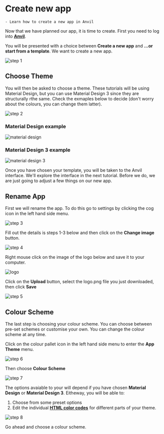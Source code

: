 # Create new app

```{topic} In this tutorial you will:
- Learn how to create a new app in Anvil
```

Now that we have planned our app, it is time to create. First you need to log into **<a href="https://anvil.works/build" target="_blank">Anvil</a>**.

You will be presented with a choice between **Create a new app** and **...or start from a template**. We want to create a new app.

![step 1](./assets/img/04/step_01.png)

## Choose Theme

You will then be asked to choose a theme. These tutorials will be using Material Design, but you can use Material Design 3 since they are structurally rthe same. Check the exmaples below to decide (don't worry about the colours, you can change them latter).

![step 2](./assets/img/04/step_02.png)

### Material Design example

![material design](./assets/img/04/material.png)

### Material Design 3 example

![material design 3](./assets/img/04/material_3.png)

Once you have chosen your template, you will be taken to the Anvil interface. We'll explore the interface in the next tutorial. Before we do, we are just going to adjust a few things on our new app.

## Rename App

First we will rename the app. To do this go to settings by clicking the cog icon in the left hand side menu.

![step 3](./assets/img/04/step_03.png)

Fill out the details is steps 1-3 below and then click on the **Change image** button.

![step 4](./assets/img/04/step_04.png)

Right mouse click on the image of the logo below and save it to your computer.

![logo](./assets/img/04/logo.png)

Click on the **Upload** button, select the logo.png file you just downloaded, then click **Save**

![step 5](./assets/img/04/step_05.png)

## Colour Scheme

The last step is choosing your colour scheme. You can choose between pre-set schemes or customise your own. You can change the colour scheme at any time.

Click on the colour pallet icon in the left hand side menu to enter the **App Theme** menu.

![step 6](./assets/img/04/step_06.png)

Then choose **Colour Scheme**

![step 7](./assets/img/04/step_07.png)

The options avaiable to your will depend if you have chosen **Material Design** or **Material Design 3**. Eitheway, you will be able to:

1. Choose from some preset options
2. Edit the individual **<a href="https://htmlcolorcodes.com/" target="_blank">HTML color codes</a>** for different parts of your theme.

![step 8](./assets/img/04/step_08.png)

Go ahead and choose a colour scheme.
